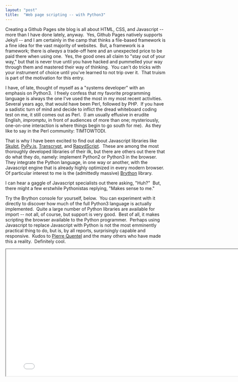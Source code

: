 ```yaml
---
layout: "post"
title:  "Web page scripting -- with Python3"
---
```


Creating a Github Pages site blog is all about HTML, CSS, and Javascript -- more than I have done lately, anyway.&nbsp; 
Yes, Github Pages natively supports Jekyll -- and I am certainly in the camp that thinks a file-based framework is a fine idea for the vast majority of websites.&nbsp; 
But, a framework is a framework; there is _always_ a trade-off here and an unexpected price to be paid there when using one.&nbsp;
Yes, the good ones all claim to "stay out of your way," but that is never true until you have hacked and pummelled your way through them and mastered their way of thinking.&nbsp; 
You can't do tricks with your instrument of choice until you've learned to not trip over it.&nbsp; 
That truism is part of the motivation for this entry.

I have, of late, thought of myself as a "systems developer" with an emphasis on Python3.&nbsp; 
I freely confess that my favorite programming language is always the one I've used the most in my most recent activities.&nbsp; 
Several years ago, that would have been Perl, followed by PHP.&nbsp; 
If you have a sadistic turn of mind and decide to inflict the dread whiteboard coding test on me, it still comes out as Perl.&nbsp; 
(I am usually effusive in erudite English, _impromptu_, in front of audiences of more than one; 
mysteriously, one-on-one interaction is where things begin to go south for me).&nbsp; 
As they like to say in the Perl community: TIMTOWTODI.&nbsp;

That is why I have been excited to find out about Javascript libraries like [Skulpt](http://www.skulpt.org/), [PyPy.js](http://pypyjs.org/), [Transcrypt](http://transcrypt.org/),
and [RapydScript](https://bitbucket.org/pyjeon/rapydscript).&nbsp; 
These are among the most thoroughly developed libraries of their ilk, but there are others out there that do what they do, namely: implement Python2 or Python3 in the browser.&nbsp; 
They integrate the Python language, in one way or another, with the Javascript engine that is already highly optimized in every modern browser.&nbsp; 
Of particular interest to me is the (admittedly massive) [Brython](http://brython.info/) library.

I can hear a gaggle of Javascript specialists out there asking, "Huh?"&nbsp; But, there might a few erstwhile Pythonistas replying, "Makes sense to me."

Try the Brython console for yourself, below.&nbsp; 
You can experiment with it directly to discover how much of the full Python3 language is actually implemented.&nbsp; 
Quite a large number of Python libraries are available for import -- not all, of course, but support is very good.&nbsp; 
Best of all, it makes scripting the browser available to the Python programmer.&nbsp; 
Perhaps using Javascript to replace Javascript with Python is not the most emminently practical thing to do, but is, by all reports, surprisingly capable and responsive.&nbsp; 
Kudos to [Pierre Quentel](https://brythonista.wordpress.com/) and the many others who have made this a reality.&nbsp;
Definitely cool.

<iframe src="/proj/brython-console/brython_console.html" width="800" height="400"></iframe>